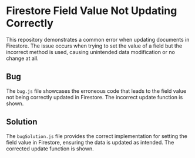 # Firestore Field Value Not Updating Correctly

This repository demonstrates a common error when updating documents in Firestore. The issue occurs when trying to set the value of a field but the incorrect method is used, causing unintended data modification or no change at all.

## Bug
The `bug.js` file showcases the erroneous code that leads to the field value not being correctly updated in Firestore.  The incorrect update function is shown. 

## Solution
The `bugSolution.js` file provides the correct implementation for setting the field value in Firestore, ensuring the data is updated as intended.  The corrected update function is shown.
